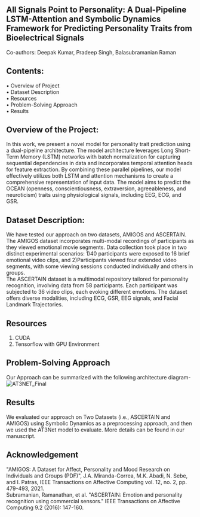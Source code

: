 ## All Signals Point to Personality: A Dual-Pipeline LSTM-Attention and Symbolic Dynamics Framework for Predicting Personality Traits from Bioelectrical Signals

Co-authors: Deepak Kumar, Pradeep Singh, Balasubramanian Raman

## Contents:
•	Overview of Project \
•	Dataset Description \
•	Resources  \
•	Problem-Solving Approach \
•	Results  

## Overview of the Project:
In this work, we present a novel model for personality trait prediction using a dual-pipeline architecture. The model architecture leverages Long Short-Term Memory (LSTM) networks with batch normalization for capturing sequential dependencies in data and incorporates temporal attention heads for feature extraction. By combining these parallel pipelines, our model effectively utilizes both LSTM and attention mechanisms to create a comprehensive representation of input data. The model aims to predict the OCEAN (openness, conscientiousness, extraversion, agreeableness, and neuroticism) traits using physiological signals, including EEG, ECG, and GSR.

## Dataset Description:
We have tested our approach on two datasets, AMIGOS and ASCERTAIN. \
The AMIGOS dataset incorporates multi-modal recordings of participants as they viewed emotional movie segments. Data collection took place in two distinct experimental scenarios: 1)40 participants were exposed to 16 brief emotional video clips, and 2)Participants viewed four extended video segments, with some viewing sessions conducted individually and others in groups. \
The ASCERTAIN dataset is a multimodal repository tailored for personality recognition, involving data from 58 participants. Each participant was subjected to 36 video clips, each evoking different emotions. The dataset offers diverse modalities, including ECG, GSR, EEG signals, and Facial Landmark Trajectories.

## Resources
1. CUDA
2. Tensorflow with GPU Environment

## Problem-Solving Approach 
Our Approach can be summarized with the following architecture diagram-
![AT3NET_Final](https://github.com/deepakkumar-iitr/AT3NET/assets/107170220/9723394e-6fdd-4334-ab40-4b0cac852dd2)

## Results
We evaluated our approach on Two Datasets (i.e., ASCERTAIN and AMIGOS) using Symbolic Dynamics as a preprocessing approach, and then we used the AT3Net model to evaluate. 
More details can be found in our manuscript. 

## Acknowledgement
"AMIGOS: A Dataset for Affect, Personality and Mood Research on Individuals and Groups (PDF)", J.A. Miranda-Correa, M.K. Abadi, N. Sebe, and I. Patras, IEEE Transactions on Affective Computing vol. 12, no. 2, pp. 479-493, 2021. \
Subramanian, Ramanathan, et al. "ASCERTAIN: Emotion and personality recognition using commercial sensors." IEEE Transactions on Affective Computing 9.2 (2016): 147-160.
